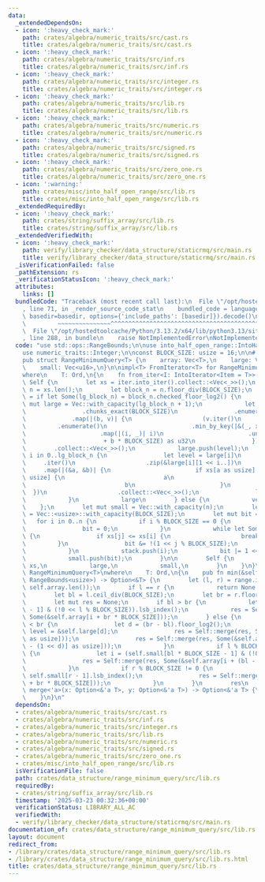 ```yaml
---
data:
  _extendedDependsOn:
  - icon: ':heavy_check_mark:'
    path: crates/algebra/numeric_traits/src/cast.rs
    title: crates/algebra/numeric_traits/src/cast.rs
  - icon: ':heavy_check_mark:'
    path: crates/algebra/numeric_traits/src/inf.rs
    title: crates/algebra/numeric_traits/src/inf.rs
  - icon: ':heavy_check_mark:'
    path: crates/algebra/numeric_traits/src/integer.rs
    title: crates/algebra/numeric_traits/src/integer.rs
  - icon: ':heavy_check_mark:'
    path: crates/algebra/numeric_traits/src/lib.rs
    title: crates/algebra/numeric_traits/src/lib.rs
  - icon: ':heavy_check_mark:'
    path: crates/algebra/numeric_traits/src/numeric.rs
    title: crates/algebra/numeric_traits/src/numeric.rs
  - icon: ':heavy_check_mark:'
    path: crates/algebra/numeric_traits/src/signed.rs
    title: crates/algebra/numeric_traits/src/signed.rs
  - icon: ':heavy_check_mark:'
    path: crates/algebra/numeric_traits/src/zero_one.rs
    title: crates/algebra/numeric_traits/src/zero_one.rs
  - icon: ':warning:'
    path: crates/misc/into_half_open_range/src/lib.rs
    title: crates/misc/into_half_open_range/src/lib.rs
  _extendedRequiredBy:
  - icon: ':heavy_check_mark:'
    path: crates/string/suffix_array/src/lib.rs
    title: crates/string/suffix_array/src/lib.rs
  _extendedVerifiedWith:
  - icon: ':heavy_check_mark:'
    path: verify/library_checker/data_structure/staticrmq/src/main.rs
    title: verify/library_checker/data_structure/staticrmq/src/main.rs
  _isVerificationFailed: false
  _pathExtension: rs
  _verificationStatusIcon: ':heavy_check_mark:'
  attributes:
    links: []
  bundledCode: "Traceback (most recent call last):\n  File \"/opt/hostedtoolcache/Python/3.13.2/x64/lib/python3.13/site-packages/onlinejudge_verify/documentation/build.py\"\
    , line 71, in _render_source_code_stat\n    bundled_code = language.bundle(stat.path,\
    \ basedir=basedir, options={'include_paths': [basedir]}).decode()\n          \
    \         ~~~~~~~~~~~~~~~^^^^^^^^^^^^^^^^^^^^^^^^^^^^^^^^^^^^^^^^^^^^^^^^^^^^^^^^^^^^^^^^^^\n\
    \  File \"/opt/hostedtoolcache/Python/3.13.2/x64/lib/python3.13/site-packages/onlinejudge_verify/languages/rust.py\"\
    , line 288, in bundle\n    raise NotImplementedError\nNotImplementedError\n"
  code: "use std::ops::RangeBounds;\n\nuse into_half_open_range::IntoHalfOpenRange;\n\
    use numeric_traits::Integer;\n\nconst BLOCK_SIZE: usize = 16;\n\n#[derive(Clone)]\n\
    pub struct RangeMinimumQuery<T> {\n    array: Vec<T>,\n    large: Vec<Vec<u32>>,\n\
    \    small: Vec<u16>,\n}\n\nimpl<T> FromIterator<T> for RangeMinimumQuery<T>\n\
    where\n    T: Ord,\n{\n    fn from_iter<I: IntoIterator<Item = T>>(iter: I) ->\
    \ Self {\n        let xs = iter.into_iter().collect::<Vec<_>>();\n        let\
    \ n = xs.len();\n        let block_n = n.floor_div(BLOCK_SIZE);\n        let large\
    \ = if let Some(lg_block_n) = block_n.checked_floor_log2() {\n            let\
    \ mut large = Vec::with_capacity(lg_block_n + 1);\n            let level = xs\n\
    \                .chunks_exact(BLOCK_SIZE)\n                .enumerate()\n   \
    \             .map(|(b, v)| {\n                    (v.iter()\n               \
    \         .enumerate()\n                        .min_by_key(|&(_, x)| x)\n   \
    \                     .map(|(i, _)| i)\n                        .unwrap()\n  \
    \                      + b * BLOCK_SIZE) as u32\n                })\n        \
    \        .collect::<Vec<_>>();\n            large.push(level);\n            for\
    \ i in 0..lg_block_n {\n                let level = large[i]\n               \
    \     .iter()\n                    .zip(&large[i][1 << i..])\n               \
    \     .map(|(&a, &b)| {\n                        if xs[a as usize] <= xs[b as\
    \ usize] {\n                            a\n                        } else {\n\
    \                            b\n                        }\n                  \
    \  })\n                    .collect::<Vec<_>>();\n                large.push(level);\n\
    \            }\n            large\n        } else {\n            vec![]\n    \
    \    };\n        let mut small = Vec::with_capacity(n);\n        let mut stack\
    \ = Vec::<usize>::with_capacity(BLOCK_SIZE);\n        let mut bit = 0;\n     \
    \   for i in 0..n {\n            if i % BLOCK_SIZE == 0 {\n                stack.clear();\n\
    \                bit = 0;\n            }\n            while let Some(&j) = stack.last()\
    \ {\n                if xs[j] <= xs[i] {\n                    break;\n       \
    \         }\n                bit &= !(1 << j % BLOCK_SIZE);\n                stack.pop();\n\
    \            }\n            stack.push(i);\n            bit |= 1 << i % BLOCK_SIZE;\n\
    \            small.push(bit);\n        }\n\n        Self {\n            array:\
    \ xs,\n            large,\n            small,\n        }\n    }\n}\n\nimpl<T>\
    \ RangeMinimumQuery<T>\nwhere\n    T: Ord,\n{\n    pub fn min(&self, range: impl\
    \ RangeBounds<usize>) -> Option<&T> {\n        let (l, r) = range.into_half_open_range(0,\
    \ self.array.len());\n        if l == r {\n            return None;\n        }\n\
    \        let bl = l.ceil_div(BLOCK_SIZE);\n        let br = r.floor_div(BLOCK_SIZE);\n\
    \        let mut res = None;\n        if bl > br {\n            let i = (self.small[r\
    \ - 1] & (!0 << l % BLOCK_SIZE)).lsb_index();\n            res = Self::merge(res,\
    \ Some(&self.array[i + br * BLOCK_SIZE]));\n        } else {\n            if bl\
    \ < br {\n                let d = (br - bl).floor_log2();\n                let\
    \ level = &self.large[d];\n                res = Self::merge(res, Some(&self.array[level[bl]\
    \ as usize]));\n                res = Self::merge(res, Some(&self.array[level[br\
    \ - (1 << d)] as usize]));\n            }\n            if l % BLOCK_SIZE != 0\
    \ {\n                let i = (self.small[bl * BLOCK_SIZE - 1] & (!0 << l % BLOCK_SIZE)).lsb_index();\n\
    \                res = Self::merge(res, Some(&self.array[i + (bl - 1) * BLOCK_SIZE]));\n\
    \            }\n            if r % BLOCK_SIZE != 0 {\n                let i =\
    \ self.small[r - 1].lsb_index();\n                res = Self::merge(res, Some(&self.array[i\
    \ + br * BLOCK_SIZE]));\n            }\n        }\n        res\n    }\n\n    fn\
    \ merge<'a>(x: Option<&'a T>, y: Option<&'a T>) -> Option<&'a T> {\n        x.into_iter().chain(y.into_iter()).min()\n\
    \    }\n}\n"
  dependsOn:
  - crates/algebra/numeric_traits/src/cast.rs
  - crates/algebra/numeric_traits/src/inf.rs
  - crates/algebra/numeric_traits/src/integer.rs
  - crates/algebra/numeric_traits/src/lib.rs
  - crates/algebra/numeric_traits/src/numeric.rs
  - crates/algebra/numeric_traits/src/signed.rs
  - crates/algebra/numeric_traits/src/zero_one.rs
  - crates/misc/into_half_open_range/src/lib.rs
  isVerificationFile: false
  path: crates/data_structure/range_minimum_query/src/lib.rs
  requiredBy:
  - crates/string/suffix_array/src/lib.rs
  timestamp: '2025-03-23 00:32:36+00:00'
  verificationStatus: LIBRARY_ALL_AC
  verifiedWith:
  - verify/library_checker/data_structure/staticrmq/src/main.rs
documentation_of: crates/data_structure/range_minimum_query/src/lib.rs
layout: document
redirect_from:
- /library/crates/data_structure/range_minimum_query/src/lib.rs
- /library/crates/data_structure/range_minimum_query/src/lib.rs.html
title: crates/data_structure/range_minimum_query/src/lib.rs
---
```

